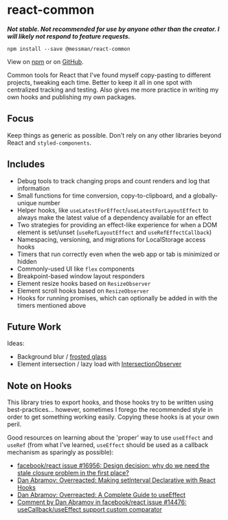 # react-common

_**Not stable. Not recommended for use by anyone other than the creator. I will likely not respond to feature requests.**_

`npm install --save @messman/react-common`

View on [npm](https://www.npmjs.com/package/@messman/react-common) or on [GitHub](https://github.com/messman/react-common).

Common tools for React that I've found myself copy-pasting to different projects, tweaking each time. Better to keep it all in one spot with centralized tracking and testing. Also gives me more practice in writing my own hooks and publishing my own packages.

## Focus

Keep things as generic as possible. Don't rely on any other libraries beyond React and `styled-components`.

## Includes

- Debug tools to track changing props and count renders and log that information
- Small functions for time conversion, copy-to-clipboard, and a globally-unique number
- Helper hooks, like `useLatestForEffect`/`useLatestForLayoutEffect` to always make the latest value of a dependency available for an effect
- Two strategies for providing an effect-like experience for when a DOM element is set/unset (`useRefLayoutEffect` and `useRefEffectCallback`)
- Namespacing, versioning, and migrations for LocalStorage access hooks
- Timers that run correctly even when the web app or tab is minimized or hidden
- Commonly-used UI like `flex` components
- Breakpoint-based window layout responders
- Element resize hooks based on `ResizeObserver`
- Element scroll hooks based on `ResizeObserver`
- Hooks for running promises, which can optionally be added in with the timers mentioned above

## Future Work

Ideas:
- Background blur / [frosted glass](https://webdesign.tutsplus.com/tutorials/how-to-create-a-frosted-glass-effect-in-css--cms-32535)
- Element intersection / lazy load with [IntersectionObserver](https://developer.mozilla.org/en-US/docs/Web/API/Intersection_Observer_API)

## Note on Hooks

This library tries to export hooks, and those hooks try to be written using best-practices... however, sometimes I forego the recommended style in order to get something working easily. Copying these hooks is at your own peril.

Good resources on learning about the 'proper' way to use `useEffect` and `useRef` (from what I've learned, `useEffect` should be used as a callback mechanism as sparingly as possible):

- [facebook/react issue #16956: Design decision: why do we need the stale closure problem in the first place?](https://github.com/facebook/react/issues/16956)
- [Dan Abramov: Overreacted: Making setInterval Declarative with React Hooks](https://overreacted.io/making-setinterval-declarative-with-react-hooks/)
- [Dan Abramov: Overreacted: A Complete Guide to useEffect](https://overreacted.io/a-complete-guide-to-useeffect/)
- [Comment by Dan Abramov in facebook/react issue #14476: useCallback/useEffect support custom comparator](https://github.com/facebook/react/issues/14476#issuecomment-471199055)
